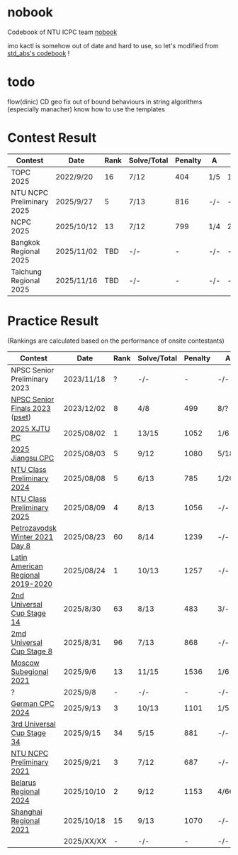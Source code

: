 # nobook

Codebook of NTU ICPC team [nobook](https://codeforces.com/team/177341)

imo kactl is somehow out of date and hard to use, so let's modified from [std_abs's codebook](https://github.com/abc864197532/std_abs) !

# todo
flow(dinic)
CD
geo
fix out of bound behaviours in string algorithms (especially manacher)
know how to use the templates

# Contest Result

| Contest | Date | Rank | Solve/Total | Penalty | A | B | C | D | E | F | G | H | I | J | K | L | M | N | O |
| - | - | - | - | - | - | - | - | - | - | - | - | - | - | - | - | - | - | - | - |
| TOPC 2025 | 2022/9/20 | 16 | 7/12 | 404 | 1/5 | 1/8 | 1/25 | 1/21 | 4/- | -/- | -/- | -/- | 6/- | 2/145 | 1/88 | 2/72 |  |  |  |
| NTU NCPC Preliminary 2025 | 2025/9/27 | 5 | 7/13 | 816 | -/- | -/- | -/- | 1/138 | 3/240 | -/- | 1/162 | 3/- | 3/20 | 2/41 | 1/89 | -/- | 1/26 |  |  |
| NCPC 2025 | 2025/10/12 | 13 | 7/12 | 799 | 1/4 | 2/25 | 2/50 | 6/- | 1/22 | 5/208 | 1/261 | 1/109 | 1/- | -/- | -/- | -/- |  |  |  |
| Bangkok Regional 2025 | 2025/11/02 | TBD | -/- | - | -/- | -/- | -/- | -/- | -/- | -/- | -/- | -/- | -/- | -/- | -/- | -/- |  |  |  |
| Taichung Regional 2025  | 2025/11/16 | TBD | -/- | - | -/- | -/- | -/- | -/- | -/- | -/- | -/- | -/- | -/- | -/- | -/- | -/- |  |  |  |


# Practice Result

(Rankings are calculated based on the performance of onsite contestants)

| Contest | Date | Rank | Solve/Total | Penalty | A | B | C | D | E | F | G | H | I | J | K | L | M | N | O |
| - | - | - | - | - | - | - | - | - | - | - | - | - | - | - | - | - | - | - | - |
| NPSC Senior Preliminary 2023| 2023/11/18 | ? | -/- | - | -/- | -/- | -/- | -/- | -/- | -/- | -/- | -/- | -/- | -/- | -/- | -/- |  |  |  |
| [NPSC Senior Finals 2023](https://www.youtube.com/watch?v=PQs-G6AO7Is&list=PLjXPYRCTSLlRwc4IVMnQqHl2y2Ti8YST5&index=7) ([pset](https://tioj.ck.tp.edu.tw/problems/tag/2023-NPSC-fin-sen)) | 2023/12/02 | 8 | 4/8 | 499 | 8/? | 1/? | -/- | -/- | 1/? | -/- | 4/- | 1/? |  |  |  |  |  |  |  |
| [2025 XJTU PC](https://codeforces.com/gym/105937) | 2025/08/02 | 1 | 13/15 | 1052 | 1/6 | 1/10 | 1/16 | 1/48 | 1/28 | 5/37 | -/- | 2/169 | 2/152 | 1/56 | -/- | 1/219 | 1/100  | 1/79 | 1/32 |
| [2025 Jiangsu CPC](https://codeforces.com/gym/105945) | 2025/08/03 | 5 | 9/12 | 1080 | 5/189 | -/- | 2/160 | 1/15 | -/- | 7/99 | 1/42 | 1/56 | 1/33 | 3/126 | 1/100 | -/- |  |  |  |
| [NTU Class Preliminary 2024](https://codeforces.com/gym/105292) | 2025/08/08 | 5 | 6/13 | 785 | 1/20 | -/- | 5/132 | 5/71 | -/- | 9/- | -/- | 1/28 | -/- | -/- | -/- | 1/5 | 6/249 |  |  |
| [NTU Class Preliminary 2025](https://codeforces.com/gym/106033) | 2025/08/09 | 4 | 8/13 | 1056 | -/- | 1/43 | -/- | -/- | 1/48 | 3/141 | 3/186 | 1/- | 1/86 | 2/42 | -/- | 2/77 | 2/297 |  |  |
| [Petrozavodsk Winter 2021 Day 8](https://codeforces.com/gym/102956) | 2025/08/23 | 60 | 8/14 | 1239 | -/- | -/- | 1/94 | 2/164 | 12/248 | -/- | 1/23 | -/- | 1/25 | 1/16 | 1/- | -/- | 1/38 | 7/271 |  |
| [Latin American Regional 2019-2020](https://codeforces.com/gym/102428) | 2025/08/24 | 1 | 10/13 | 1257 | -/- | 1/- | 3/234 | 4/155 | 1/19 | 1/81 | 1/64 | -/- | 1/88 | 1/284 | 1/36 | 2/180 | 1/6 |  |  |
| [2nd Universal Cup Stage 14](https://codeforces.com/gym/105465) | 2025/8/30 | 63 | 8/13 | 483 | 3/- | 1/4 | 1/160 | -/- | 1/53 | 1/78 | 1/109 | -/- | -/- | 1/11 | 1/24 | 1/- | 1/45 |  |  |
| [2md Universal Cup Stage 8](https://contest.ucup.ac/contest/1404) | 2025/8/31 | 96 | 7/13 | 868 | -/- | 1/126 | 1/165 | -/- | -/- | -/- | 1/22 | 1/180 | 2/141 | -/- | 3/94 | 1/- | 4/20 |  |  |
| [Moscow Subegional 2021](https://codeforces.com/gym/104848) | 2025/9/6 | 13 | 11/15 | 1536 | 1/6 | -/- | 1/238 | 1/141 | 3/242 | 2/6 | 3/32 | 5/49 | 3/- | 1/121 | -/- | 1/229 | 6/178 | 1/14 | 2/ |
| ? | 2025/9/8 | - | -/- | - | -/- | -/- | -/- | -/- | -/- | -/- | -/- | -/- | -/- | -/- | -/- | -/- |  |  |  |
|[German CPC 2024](https://codeforces.com/gym/105394) | 2025/9/13 | 3 | 10/13 | 1101 | 1/5 | 1/15 | 1/152 | 1/168 | 3/144 | 1/- | 3/211 | -/- | 1/25 | -/- | 1/19 | 3/231 | 1/11 |  |  |
| [3rd Universal Cup Stage 34](https://qoj.ac/contest/1965) | 2025/9/15 | 34 | 5/15 | 881 | -/- | -/- | -/- | -/- | -/- | -/- | -/- | -/- | -/- | -/- | -/- | -/- | -/- | -/- | -/- |
| [NTU NCPC Preliminary 2021](https://codeforces.com/gym/103328/) | 2025/9/21 | 3 | 7/12 | 687 | -/- | -/- | -/- | -/- | -/- | -/- | -/- | -/- | -/- | -/- | -/- | -/- |  |  |  |
| [Belarus Regional 2024](https://codeforces.com/gym/105535) | 2025/10/10 | 2 | 9/12 | 1153 | 4/66 | 1/238 | 14/- | -/- | 1/61 | -/- | 1/113 | 2/15 | 1/297 | 4/124 | 1/33 | 3/26 |  |  |  |
| [Shanghai Regional 2021](https://codeforces.com/gym/103446) | 2025/10/18 | 15 | 9/13 | 1070 | -/- | -/- | -/- | 1/32 | 1/8 | 9/- | 1/26 | 1/123 | 2/141 | 2/175 | 2/69 | 1/241 | 6/95 |  |  |
| | 2025/XX/XX | - | -/- | - | -/- | -/- | -/- | -/- | -/- | -/- | -/- | -/- | -/- | -/- | -/- | -/- |  |  |  |
